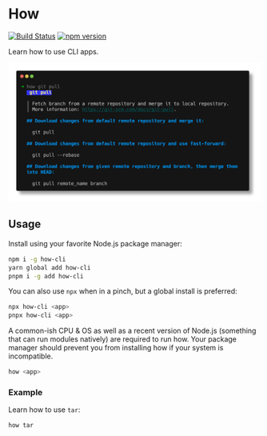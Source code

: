 # How

[![Build Status](https://github.com/jonahsnider/how/workflows/CI/badge.svg)](https://github.com/jonahsnider/how/actions)
[![npm version](https://img.shields.io/npm/v/how-cli)](https://www.npmjs.com/package/how-cli)

Learn how to use CLI apps.

![A screenshot of `how` being used inside a terminal](./demo.png)

## Usage

Install using your favorite Node.js package manager:

```sh
npm i -g how-cli
yarn global add how-cli
pnpm i -g add how-cli
```

You can also use `npx` when in a pinch, but a global install is preferred:

```sh
npx how-cli <app>
pnpx how-cli <app>
```

A common-ish CPU & OS as well as a recent version of Node.js (something that can run modules natively) are required to run how.
Your package manager should prevent you from installing how if your system is incompatible.

```sh
how <app>
```

### Example

Learn how to use `tar`:

```sh
how tar
```
